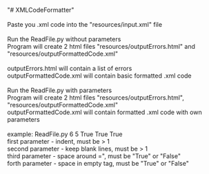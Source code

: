 "# XMLCodeFormatter"
<br>
<br>
Paste you .xml code into the "resources/input.xml" file
<br>
<br>
Run the ReadFile.py without parameters
<br>
Program will create 2 html files "resources/outputErrors.html" and "resources/outputFormattedCode.xml"
<br>
<br>
outputErrors.html will contain a list of errors
<br>
outputFormattedCode.xml will contain basic formatted .xml code
<br>
<br>
Run the ReadFile.py with parameters
<br>
Program will create 2 html files "resources/outputErrors.html", "resources/outputFormattedCode.xml"
<br>
outputFormattedCode.xml will contain formatted .xml code with own parameters
<br>
<br>
example:
ReadFile.py 6 5 True True True
<br>
first parameter - indent, must be > 1
<br>
second parameter - keep blank lines, must be > 1
<br>
third parameter - space around =", must be "True" or "False"
<br>
forth parameter - space in empty tag, must be "True" or "False"
